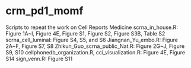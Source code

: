 # crm_pd1_momf
Scripts to repeat the work on Cell Reports Medicine
scrna_in_house.R: Figure 1A~I, Figure 4E, Figure S1, Figure S2, Figure S3B, Table S2
scrna_cell_luminal: Figure S4, S5, and S6
Jiangnan_Yu_embo.R: Figure 2A~F, Figure S7, S8
Zhikun_Guo_scrna_public_Nat.R: Figure 2G~J, Figure S9, S10
cellphonedb_organization.R, cci_visualization.R: Figure 4E, Figure S14
sign_venn.R: Figure S11